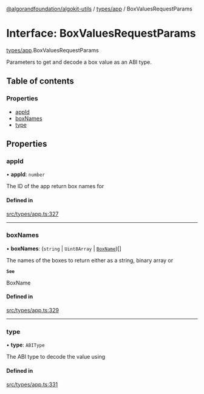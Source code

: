[@algorandfoundation/algokit-utils](../README.md) / [types/app](../modules/types_app.md) / BoxValuesRequestParams

# Interface: BoxValuesRequestParams

[types/app](../modules/types_app.md).BoxValuesRequestParams

Parameters to get and decode a box value as an ABI type.

## Table of contents

### Properties

- [appId](types_app.BoxValuesRequestParams.md#appid)
- [boxNames](types_app.BoxValuesRequestParams.md#boxnames)
- [type](types_app.BoxValuesRequestParams.md#type)

## Properties

### appId

• **appId**: `number`

The ID of the app return box names for

#### Defined in

[src/types/app.ts:327](https://github.com/algorandfoundation/algokit-utils-ts/blob/main/src/types/app.ts#L327)

___

### boxNames

• **boxNames**: (`string` \| `Uint8Array` \| [`BoxName`](types_app.BoxName.md))[]

The names of the boxes to return either as a string, binary array or

**`See`**

BoxName

#### Defined in

[src/types/app.ts:329](https://github.com/algorandfoundation/algokit-utils-ts/blob/main/src/types/app.ts#L329)

___

### type

• **type**: `ABIType`

The ABI type to decode the value using

#### Defined in

[src/types/app.ts:331](https://github.com/algorandfoundation/algokit-utils-ts/blob/main/src/types/app.ts#L331)
